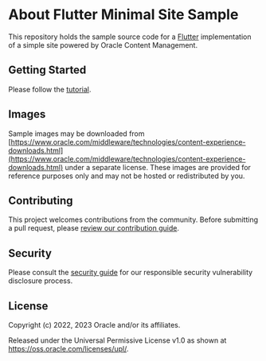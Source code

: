 # About Flutter Minimal Site Sample

This repository holds the sample source code for a [Flutter](https://flutter.dev) implementation of a simple site powered by Oracle Content Management.

## Getting Started

Please follow the [tutorial](https://www.oracle.com/pls/topic/lookup?ctx=cloud&id=oce-flutter-minimal-sample).

## Images

Sample images may be downloaded from [https://www.oracle.com/middleware/technologies/content-experience-downloads.html](https://www.oracle.com/middleware/technologies/content-experience-downloads.html) under a separate license.  These images are provided for reference purposes only and may not be hosted or redistributed by you.

## Contributing

This project welcomes contributions from the community. Before submitting a pull
request, please [review our contribution guide](./CONTRIBUTING.md).

## Security

Please consult the [security guide](./SECURITY.md) for our responsible security
vulnerability disclosure process.

## License

Copyright (c) 2022, 2023 Oracle and/or its affiliates.

Released under the Universal Permissive License v1.0 as shown at
<https://oss.oracle.com/licenses/upl/>.

